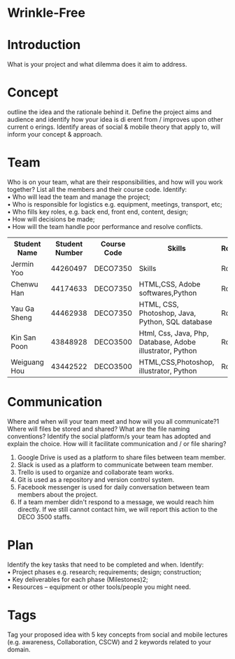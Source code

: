 # Wrinkle-Free
# Introduction
What is your project and what dilemma does it aim to address.
# Concept
outline the idea and the rationale behind it. Define the project aims and audience and identify how your idea is di erent from / improves upon other current o erings. Identify areas of social & mobile theory that apply to, will inform your concept & approach.
# Team
Who is on your team, what are their responsibilities, and how will you work together? List all the members and their course code. Identify:
<br>• Who will lead the team and manage the project;
<br>• Who is responsible for logistics e.g. equipment, meetings, transport, etc;
<br>• Who fills key roles, e.g. back end, front end, content, design;
<br>• How will decisions be made;
<br>• How will the team handle poor performance and resolve conflicts.
  <body>
  <table>
  <tr>
  <th>Student Name</th>
  <th>Student Number</th>
  <th>Course Code</th>
  <th>Skills</th>
  <th>Roles</th>
  </tr>
  <tr>
  <td>Jermin Yoo</td>
  <td>44260497</td>
  <td>DECO7350</td>
  <td>Skills</td>
  <td>Roles</td>
  </tr>
  <tr>
  <td>Chenwu Han</td>
  <td>44174633</td>
  <td>DECO7350</td>
  <td>HTML,CSS, Adobe softwares,Python</td>
  <td>Roles</td>
  </tr>
  <td>Yau Ga Sheng</td>
  <td>44462938</td>
  <td>DECO7350</td>
  <td>HTML, CSS, Photoshop, Java, Python, SQL database</td>
  <td>Roles</td>
  </tr>
  <tr>
  <td>Kin San Poon</td>
  <td>43848928</td>
  <td>DECO3500</td>
  <td>Html, Css, Java, Php, Database, Adobe illustrator, Python</td>
  <td>Roles</td>
  </tr>
  <tr>
  <td>Weiguang Hou</td>
  <td>43442522</td>
  <td>DECO3500</td>
  <td>HTML,CSS,Photoshop, illustrator, Python</td>
  <td>Roles</td>
  </tr>
  </table>
  </body>

# Communication
Where and when will your team meet and how will you all communicate?1 Where will files be stored and shared? What are the file naming conventions?
Identify the social platform/s your team has adopted and explain the choice. How will it facilitate communication and / or file sharing?

<ol>
<li>Google Drive is used as a platform to share files between team member.</li>
<li>Slack is used as a platform to communicate between team member.</li>
<li>Trello is used to organize and collaborate team works.</li>
<li>Git is used as a repository and version control system.</li>
<li>Facebook messenger is used for daily conversation between team members about the project.</li>
<li>If a team member didn't respond to a message, we would reach him directly. If we still cannot contact him, we will report this action to the DECO 3500 staffs.</li>
</ol>

# Plan
Identify the key tasks that need to be completed and when. Identify:
<br>• Project phases e.g. research; requirements; design; construction;
<br>• Key deliverables for each phase (Milestones)2;
<br>• Resources – equipment or other tools/people you might need.
# Tags
Tag your proposed idea with 5 key concepts from social and mobile lectures (e.g. awareness, Collaboration, CSCW) and 2 keywords related to your domain.

